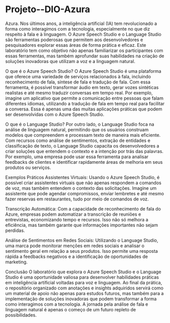 # Projeto--DIO-Azura
Azura.
Nos últimos anos, a inteligência artificial (IA) tem revolucionado a forma como interagimos com a tecnologia, especialmente no que diz respeito à fala e à linguagem. O Azure Speech Studio e o Language Studio são ferramentas poderosas que permitem aos desenvolvedores e pesquisadores explorar essas áreas de forma prática e eficaz. Este laboratório tem como objetivo não apenas familiarizar os participantes com essas ferramentas, mas também aprofundar suas habilidades na criação de soluções inovadoras que utilizam a voz e a linguagem natural.

O que é o Azure Speech Studio?
O Azure Speech Studio é uma plataforma que oferece uma variedade de serviços relacionados à fala, incluindo reconhecimento de fala, síntese de fala e tradução de fala. Com essa ferramenta, é possível transformar áudio em texto, gerar vozes sintéticas realistas e até mesmo traduzir conversas em tempo real. Por exemplo, imagine um aplicativo que permite a comunicação entre pessoas que falam diferentes idiomas, utilizando a tradução de fala em tempo real para facilitar a conversa. Essa é apenas uma das muitas aplicações práticas que podem ser desenvolvidas com o Azure Speech Studio.

O que é o Language Studio?
Por outro lado, o Language Studio foca na análise de linguagem natural, permitindo que os usuários construam modelos que compreendem e processam texto de maneira mais eficiente. Com recursos como análise de sentimentos, extração de entidades e classificação de texto, o Language Studio capacita os desenvolvedores a criar soluções que entendem o contexto e a intenção por trás das palavras. Por exemplo, uma empresa pode usar essa ferramenta para analisar feedbacks de clientes e identificar rapidamente áreas de melhoria em seus produtos ou serviços.

Exemplos Práticos
Assistentes Virtuais: Usando o Azure Speech Studio, é possível criar assistentes virtuais que não apenas respondem a comandos de voz, mas também entendem o contexto das solicitações. Imagine um assistente que pode agendar compromissos, enviar lembretes e até mesmo fazer reservas em restaurantes, tudo por meio de comandos de voz.

Transcrição Automática: Com a capacidade de reconhecimento de fala do Azure, empresas podem automatizar a transcrição de reuniões e entrevistas, economizando tempo e recursos. Isso não só melhora a eficiência, mas também garante que informações importantes não sejam perdidas.

Análise de Sentimentos em Redes Sociais: Utilizando o Language Studio, uma marca pode monitorar menções em redes sociais e analisar o sentimento geral em relação a seus produtos. Isso permite uma resposta rápida a feedbacks negativos e a identificação de oportunidades de marketing.

Conclusão
O laboratório que explora o Azure Speech Studio e o Language Studio é uma oportunidade valiosa para desenvolver habilidades práticas em inteligência artificial voltadas para voz e linguagem. Ao final da prática, o repositório organizado com anotações e insights adquiridos servirá como um material de apoio não apenas para estudos futuros, mas também para a implementação de soluções inovadoras que podem transformar a forma como interagimos com a tecnologia. A jornada pela análise de fala e linguagem natural é apenas o começo de um futuro repleto de possibilidades.
